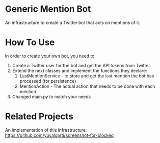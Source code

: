 # Generic Mention Bot 
An infrastructure to create a Twitter bot that acts on mentions of it.

# How To Use
In order to create your own bot, you need to:
1. Create a Twitter user for the bot and get the API tokens from Twitter.
2. Extend the next classes and implement the functions they declare:
   1. LastMentionService - to store and get the last mention the bot has processed (for persistence)
   2. MentionAction - The actual action that needs to be done with each mention
3. Changed main.py to match your needs


# Related Projects
An implementation of this infrastructure:
https://github.com/yuvalgarti/screenshot-for-blocked
